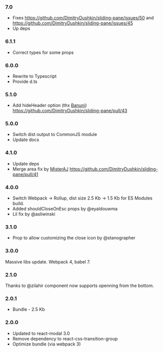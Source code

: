 ### 7.0
- Fixes https://github.com/DimitryDushkin/sliding-pane/issues/50 and https://github.com/DimitryDushkin/sliding-pane/issues/45
- Up deps

### 6.1.1

- Correct types for some props

### 6.0.0

- Rewrite to Typescript
- Provide d.ts

### 5.1.0

- Add hideHeader option (thx [Banuni](https://github.com/banuni)) https://github.com/DimitryDushkin/sliding-pane/pull/43

### 5.0.0

- Switch dist output to CommonJS module
- Update docs

### 4.1.0

- Update deps
- Merge area fix by [MisterAJ](https://github.com/MisterAJ) https://github.com/DimitryDushkin/sliding-pane/pull/41

### 4.0.0

- Switch Webpack -> Rollup, dist size 2.5 Kb -> 1.5 Kb for ES Modules build.
- Added shouldCloseOnEsc props by @eyaldouwma
- Lil fix by @asliwinski

### 3.1.0

- Prop to allow customizing the close icon by @stanographer

### 3.0.0

Massive libs update. Webpack 4, babel 7.

### 2.1.0

Thanks to @zilahir component now supports openning from the bottom.

### 2.0.1

- Bundle - 2.5 Kb

### 2.0.0

- Updated to react-modal 3.0
- Remove dependency to react-css-transition-group
- Optimize bundle (via webpack 3)
